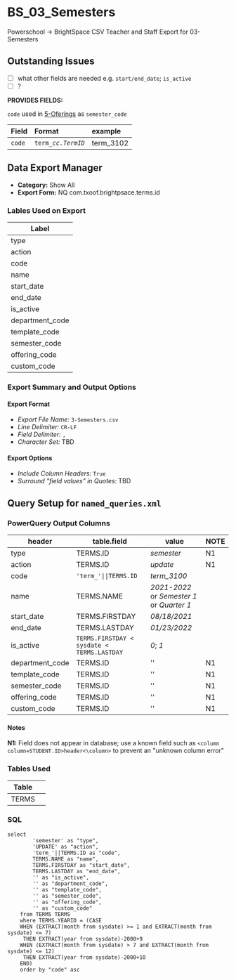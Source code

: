 # BS_03_Semesters

Powerschool &rarr; BrightSpace CSV Teacher and Staff Export for 03-Semesters

## Outstanding Issues
- [ ] what other fields are needed e.g. `start/end_date`; `is_active`
- [ ] ?

**PROVIDES FIELDS:**

`code` used in [5-Oferings](../BS_05_Offerings/5-Offerings_README.md) as `semester_code`

|Field |Format |example |
|:-|:-|:-|
|`code`| `term_`_`cc.TermID`_| term_3102



## Data Export Manager

- **Category:** Show All
- **Export Form:**  NQ com.txoof.brightpsace.terms.id

### Lables Used on Export

| Label |
|-|
|type|
|action|
|code|
|name|
|start_date|
|end_date|
|is_active|
|department_code|
|template_code|
|semester_code|
|offering_code|
|custom_code|

### Export Summary and Output Options

#### Export Format

- *Export File Name:* `3-Semesters.csv`
- *Line Delimiter:* `CR-LF`
- *Field Delimiter:* `,`
- *Character Set:* TBD

#### Export Options

- *Include Column Headers:* `True`
- *Surround "field values" in Quotes:* TBD

## Query Setup for `named_queries.xml`

### PowerQuery Output Columns

| header | table.field | value | NOTE |
|-|-|-|-|
|type| TERMS.ID | _semester_| N1|
|action| TERMS.ID | _update_ | N1|
|code| `'term_'\|\|TERMS.ID` | _term\_3100_ 
|name| TERMS.NAME | _2021-2022_ or _Semester 1_ or _Quarter 1_
|start_date| TERMS.FIRSTDAY| _08/18/2021_
|end_date| TERMS.LASTDAY | _01/23/2022_
|is_active| `TERMS.FIRSTDAY < sysdate < TERMS.LASTDAY` | _0_; _1_
|department_code| TERMS.ID | '' | N1
|template_code| TERMS.ID | '' | N1
|semester_code| TERMS.ID | '' | N1
|offering_code| TERMS.ID | '' | N1
|custom_code| TERMS.ID | '' | N1

#### Notes

**N1:** Field does not appear in database; use a known field such as `<column column=STUDENT.ID>header<\column>` to prevent an "unknown column error"

### Tables Used

| Table |  |
|-|-|
|TERMS| |

### SQL

```
select
		'semester' as "type",
		'UPDATE' as "action",
		'term_'||TERMS.ID as "code",
		TERMS.NAME as "name",
		TERMS.FIRSTDAY as "start_date",
		TERMS.LASTDAY as "end_date",
		'' as "is_active",
		'' as "department_code",
		'' as "template_code",
		'' as "semester_code",
		'' as "offering_code",
		'' as "custom_code"
	from TERMS TERMS 
	where TERMS.YEARID = (CASE 
	WHEN (EXTRACT(month from sysdate) >= 1 and EXTRACT(month from sysdate) <= 7)
	 THEN EXTRACT(year from sysdate)-2000+9
	WHEN (EXTRACT(month from sysdate) > 7 and EXTRACT(month from sysdate) <= 12)
	 THEN EXTRACT(year from sysdate)-2000+10
  	END)
	order by "code" asc
```